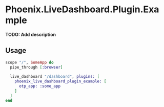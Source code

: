 # Phoenix.LiveDashboard.Plugin.Example

**TODO: Add description**

## Usage

```elixir
scope "/", SomeApp do
  pipe_through [:browser]
  
  live_dashboard "/dashboard", plugins: [
    phoenix_live_dashboard_plugin_example: [
      otp_app: :some_app
    ]
  ]
end
```